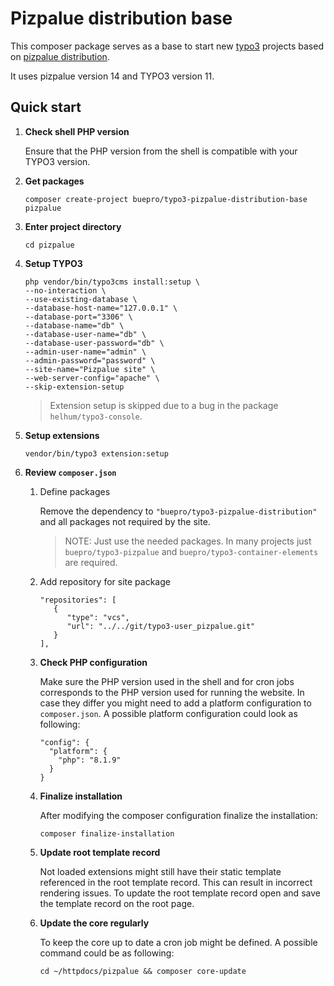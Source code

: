 # Pizpalue distribution base

This composer package serves as a base to start new [typo3](https://typo3.org) projects based on
[pizpalue distribution](https://extensions.typo3.org/extension/pizpalue_distribution/).

It uses pizpalue version 14 and TYPO3 version 11.

## Quick start

1. **Check shell PHP version**

   Ensure that the PHP version from the shell is compatible with your TYPO3 version.


2. **Get packages**
   ```
   composer create-project buepro/typo3-pizpalue-distribution-base pizpalue
   ```

3. **Enter project directory**
   ```
   cd pizpalue
   ```

4. **Setup TYPO3**
   ```
   php vendor/bin/typo3cms install:setup \
   --no-interaction \
   --use-existing-database \
   --database-host-name="127.0.0.1" \
   --database-port="3306" \
   --database-name="db" \
   --database-user-name="db" \
   --database-user-password="db" \
   --admin-user-name="admin" \
   --admin-password="password" \
   --site-name="Pizpalue site" \
   --web-server-config="apache" \
   --skip-extension-setup
   ```
   > Extension setup is skipped due to a bug in the package `helhum/typo3-console`.

5. **Setup extensions**
   ```
   vendor/bin/typo3 extension:setup
   ```

6. **Review `composer.json`**

   1. Define packages

      Remove the dependency to `"buepro/typo3-pizpalue-distribution"` and all packages not required by the
      site.
      > NOTE: Just use the needed packages. In many projects just `buepro/typo3-pizpalue` and
      `buepro/typo3-container-elements` are required.

   2. Add repository for site package
      ```
      "repositories": [
         {
            "type": "vcs",
            "url": "../../git/typo3-user_pizpalue.git"
         }
      ],
      ```

   3. **Check PHP configuration**

      Make sure the PHP version used in the shell and for cron jobs corresponds to the PHP version used for running the
      website. In case they  differ you might need to add a platform configuration to `composer.json`. A possible
      platform configuration could look as following:
      ```
      "config": {
        "platform": {
          "php": "8.1.9"
        }
      }
      ```

   4. **Finalize installation**

      After modifying the composer configuration finalize the installation:
      ```
      composer finalize-installation
      ```

   5. **Update root template record**

      Not loaded extensions might still have their static template referenced in the root template record. This can result
      in incorrect rendering issues. To update the root template record open and save the template record on the root page.

   6. **Update the core regularly**

      To keep the core up to date a cron job might be defined. A possible command could be as following:
      ```
      cd ~/httpdocs/pizpalue && composer core-update
      ```
